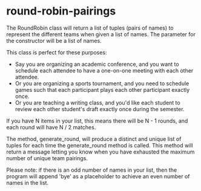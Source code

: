 # round-robin-pairings

The RoundRobin class will return a list of tuples (pairs of names) to represent the different teams when given a list of names. The parameter for the constructor will be a list of names. 

This class is perfect for these purposes:
 - Say you are organizing an academic conference, and you want to schedule each attendee to have a one-on-one meeting with each other attendee.
 - Or you are organizing a sports tournament, and you need to schedule games such that each participant plays each other participant exactly once.
 - Or you are teaching a writing class, and you'd like each student to review each other student's draft exactly once during the semester.
 
If you have N items in your list, this means there will be N - 1 rounds, and each round will have N / 2 matches.

The method, generate_round, will produce a distinct and unique list of tuples for each time the generate_round method is called. This method will return a message letting you know when you have exhausted the maximum number of unique team pairings.

Please note: if there is an odd number of names in your list, then the program will append 'bye' as a placeholder to achieve an even number of names in the list.
